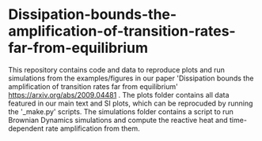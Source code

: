 # Dissipation-bounds-the-amplification-of-transition-rates-far-from-equilibrium

This repository contains code and data to reproduce plots and run simulations from the examples/figures in our paper 'Dissipation bounds the amplification of transition rates far from equilibrium' https://arxiv.org/abs/2009.04481 . The plots folder contains all data featured in our main text and SI plots, which can be reprocuded by running the '_make.py' scripts. The simulations folder contains a script to run Brownian Dynamics simulations and compute the reactive heat and time-dependent rate amplification from them.
